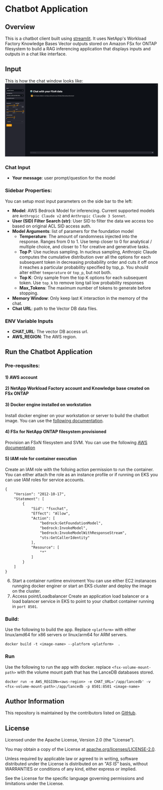 # Chatbot Application
## Overview
This is a chatbot client built using [streamlit](https://streamlit.io). It uses NetApp's Workload Factory Knowledge Bases Vector outputs stored on Amazon FSx for ONTAP filesystem to build a RAG inferencing application that displays inputs and outputs in a chat like interface.  

## Input
This is how the chat window looks like:
![Alt text](./images/chatbot.png)

### Chat Input
* **Your message**: user prompt/question for the model

### Sidebar Properties:
You can setup most input parameters on the side bar to the left:
* **Model**: AWS Bedrock Model for inferencing. Current supported models are ``Anthropic Claude v2`` and ``Anthropic Claude 3 Sonnet``.
* **User (SID) Filter Search (str)**: User SID to filter the data we access too based on original ACL SID access auth. 
* **Model Arguments**: list of paramers for the foundation model
    * **Temperature**: The amount of randomness injected into the response. Ranges from 0 to 1. Use temp closer to 0 for analytical / multiple choice, and closer to 1 for creative and generative tasks.
    * **Top P**: Use nucleus sampling. In nucleus sampling, Anthropic Claude computes the cumulative distribution over all the options for each subsequent token in decreasing probability order and cuts it off once it reaches a particular probability specified by top_p. You should alter either ``temperature`` or ``top_p``, but not both.
   * **Top K**: Only sample from the top K options for each subsequent token. Use ``top_k`` to remove long tail low probability responses
   * **Max_Tokens**: The maximum number of tokens to generate before stopping.
* **Memory Window**: Only keep last K interaction in the memory of the chat.
* **Chat URL**: path to the Vector DB data files.

### ENV Variable Inputs
* **CHAT_URL**: The vector DB access url.
* **AWS_REGION**: The AWS region.

## Run the Chatbot Application
### Pre-requsites:
#### 1) AWS account
#### 2) NetApp Workload Factory account and Knowledge base created on FSx ONTAP
#### 3) Docker engine installed on workstation
Install docker enginer on your workstation or server to build the chatbot image. 
You can use the [following documentation](https://docs.docker.com/engine/install/). 
#### 4) FSx for NetApp ONTAP filesystem provisioned 
Provision an FSxN filesystem and SVM. You can use the following [AWS documentation](https://docs.aws.amazon.com/fsx/latest/ONTAPGuide/getting-started-step1.html)  
#### 5) IAM role for container execution
Create an IAM role with the folloing action permission to run the container. You can either attach the role as an instance profile or if running on EKS you can use IAM roles for service accounts.
```
{
    "Version": "2012-10-17",
    "Statement": [
        {
            "Sid": "fsxchat",
            "Effect": "Allow",
            "Action": [
                "bedrock:GetFoundationModel",
                "bedrock:InvokeModel",
                "bedrock:InvokeModelWithResponseStream",
                "sts:GetCallerIdentity"
            ],
            "Resource": [
                "*"
            ]
        }
    ]
}
```
6) Start a container runtime enviroment
You can use either EC2 instanaces runnging docker enginer or start an EKS cluster and deploy the image on the cluster.
7) Access point/Loadbalancer
Create an application load balancer or a load balancer service in EKS to point to your chatbot container running in `port 8501`. 

### Build:
Use the following to build the app. Replace `<platform>` with either linux/amd64 for x86 servers or linux/arm64 for ARM servers. 
```
docker build -t <image-name> --platform <platform>  .
```

### Run
Use the following to run the app with docker. replace `<fsx-volume-mount-path>` with the volume mount path that has the LanceDB databases stored. 
```
docker run -e AWS_REGION=<aws-region> -e CHAT_URL='/app/lancedb' -v <fsx-volume-mount-path>:/app/lancedb -p 8501:8501 <image-name>
```

## Author Information

This repository is maintained by the contributors listed on [GitHub](https://github.com/NetApp/aws-fsx-ontap-ai-samples/graphs/contributors).

## License

Licensed under the Apache License, Version 2.0 (the "License").

You may obtain a copy of the License at [apache.org/licenses/LICENSE-2.0](http://www.apache.org/licenses/LICENSE-2.0).

Unless required by applicable law or agreed to in writing, software distributed under the License is distributed on an _"AS IS"_ basis, without WARRANTIES or conditions of any kind, either express or implied.

See the License for the specific language governing permissions and limitations under the License.



